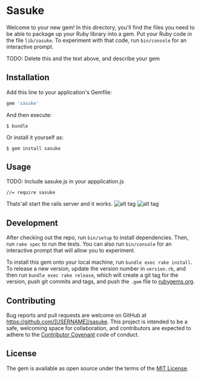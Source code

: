 # Sasuke

Welcome to your new gem! In this directory, you'll find the files you need to be able to package up your Ruby library into a gem. Put your Ruby code in the file `lib/sasuke`. To experiment with that code, run `bin/console` for an interactive prompt.

TODO: Delete this and the text above, and describe your gem

## Installation

Add this line to your application's Gemfile:

```ruby
gem 'sasuke'
```

And then execute:

    $ bundle

Or install it yourself as:

    $ gem install sasuke

## Usage

TODO: Include sasuke.js in your appplication.js

    //= require sasuke

Thats'all start the rails server and it works.
![alt tag](https://github.com/shubhs2050/sasuke/tree/master/app/assets/images/active.png)
![alt tag](https://github.com/shubhs2050/sasuke/tree/master/app/assets/images/inactive.png)

## Development

After checking out the repo, run `bin/setup` to install dependencies. Then, run `rake spec` to run the tests. You can also run `bin/console` for an interactive prompt that will allow you to experiment.

To install this gem onto your local machine, run `bundle exec rake install`. To release a new version, update the version number in `version.rb`, and then run `bundle exec rake release`, which will create a git tag for the version, push git commits and tags, and push the `.gem` file to [rubygems.org](https://rubygems.org).

## Contributing

Bug reports and pull requests are welcome on GitHub at https://github.com/[USERNAME]/sasuke. This project is intended to be a safe, welcoming space for collaboration, and contributors are expected to adhere to the [Contributor Covenant](http://contributor-covenant.org) code of conduct.


## License

The gem is available as open source under the terms of the [MIT License](http://opensource.org/licenses/MIT).

